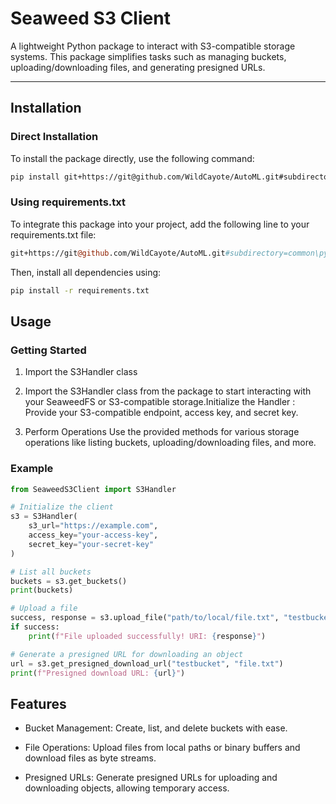 # Seaweed S3 Client

A lightweight Python package to interact with S3-compatible storage systems. This package simplifies tasks such as managing buckets, uploading/downloading files, and generating presigned URLs.

---

## Installation

### Direct Installation

To install the package directly, use the following command:

```bash
pip install git+https://git@github.com/WildCayote/AutoML.git#subdirectory=common\python\SeaweedS3Client
```

### Using requirements.txt

To integrate this package into your project, add the following line to your requirements.txt file:

```perl
git+https://git@github.com/WildCayote/AutoML.git#subdirectory=common\python\SeaweedS3Client
```

Then, install all dependencies using:

```bash
pip install -r requirements.txt
```

## Usage

### Getting Started

1. Import the S3Handler class
2. Import the S3Handler class from the package to start interacting with your SeaweedFS or S3-compatible storage.Initialize the Handler : Provide your S3-compatible endpoint, access key, and secret key.

3. Perform Operations
   Use the provided methods for various storage operations like listing buckets, uploading/downloading files, and more.

### Example

```python
from SeaweedS3Client import S3Handler

# Initialize the client
s3 = S3Handler(
    s3_url="https://example.com",
    access_key="your-access-key",
    secret_key="your-secret-key"
)

# List all buckets
buckets = s3.get_buckets()
print(buckets)

# Upload a file
success, response = s3.upload_file("path/to/local/file.txt", "testbucket")
if success:
    print(f"File uploaded successfully! URI: {response}")

# Generate a presigned URL for downloading an object
url = s3.get_presigned_download_url("testbucket", "file.txt")
print(f"Presigned download URL: {url}")
```

## Features

- Bucket Management: Create, list, and delete buckets with ease.

- File Operations: Upload files from local paths or binary buffers and download files as byte streams.

- Presigned URLs: Generate presigned URLs for uploading and downloading objects, allowing temporary access.
